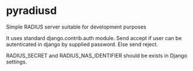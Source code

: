 # pyradiusd
Simple RADIUS server suitable for development purposes

It uses standard django.contrib.auth module.
Send accept if user can be autenticated in django by supplied password.
Else send reject.

RADIUS_SECRET and RADIUS_NAS_IDENTIFIER should be exists in Django settings.


